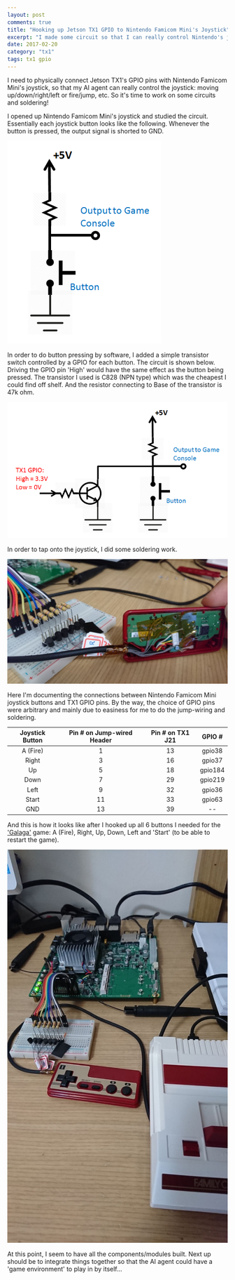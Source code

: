 ```yaml
---
layout: post
comments: true
title: "Hooking up Jetson TX1 GPIO to Nintendo Famicom Mini's Joystick"
excerpt: "I made some circuit so that I can really control Nintendo's joystick with TX1 GPIO."
date: 2017-02-20
category: "tx1"
tags: tx1 gpio
---
```


I need to physically connect Jetson TX1's GPIO pins with Nintendo Famicom Mini's joystick, so that my AI agent can really control the joystick: moving up/down/right/left or fire/jump, etc. So it's time to work on some circuits and soldering!

I opened up Nintendo Famicom Mini's joystick and studied the circuit. Essentially each joystick button looks like the following. Whenever the button is pressed, the output signal is shorted to GND.

![nintendo button circuit](/assets/2017-02-20-gpio-circuit/nintendo-button.png)

In order to do button pressing by software, I added a simple transistor switch controlled by a GPIO for each button. The circuit is shown below. Driving the GPIO pin 'High' would have the same effect as the button being pressed. The transistor I used is C828 (NPN type) which was the cheapest I could find off shelf. And the resistor connecting to Base of the transistor is 47k ohm.

![GPIO controlling a transistor switch](/assets/2017-02-20-gpio-circuit/tx1-gpio-switch.png)

In order to tap onto the joystick, I did some soldering work.

![joystick jump-wires](/assets/2017-02-20-gpio-circuit/joystick.jpg)

Here I'm documenting the connections between Nintendo Famicom Mini joystick buttons and TX1 GPIO pins. By the way, the choice of GPIO pins were arbitrary and mainly due to easiness for me to do the jump-wiring and soldering.

| Joystick Button | Pin # on Jump-wired Header | Pin # on TX1 J21 | GPIO #  |
|:---------------:|:--------------------------:|:----------------:|:-------:|
| A (Fire)        | 1                          | 13               | gpio38  | 
| Right           | 3                          | 16               | gpio37  | 
| Up              | 5                          | 18               | gpio184 | 
| Down            | 7                          | 29               | gpio219 | 
| Left            | 9                          | 32               | gpio36  | 
| Start           | 11                         | 33               | gpio63  | 
| GND             | 13                         | 39               | --      | 

And this is how it looks like after I hooked up all 6 buttons I needed for the ['Galaga'](https://jkjung-avt.github.io/galaga/) game: A (Fire), Right, Up, Down, Left and 'Start' (to be able to restart the game).

![tx1 and nintendo](/assets/2017-02-20-gpio-circuit/tx1-and-nintendo.jpg)

At this point, I seem to have all the components/modules built. Next up should be to integrate things together so that the AI agent could have a 'game environment' to play in by itself...
